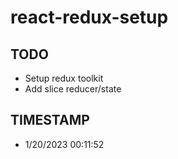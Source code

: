 # react-redux-setup

## TODO

- Setup redux toolkit
- Add slice reducer/state


## TIMESTAMP

- 1/20/2023 00:11:52


